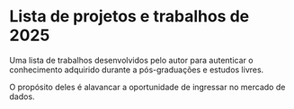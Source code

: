# Lista de projetos e trabalhos de 2025

Uma lista de trabalhos desenvolvidos pelo autor para autenticar o conhecimento adquirido durante a pós-graduações e estudos livres.

O propósito deles é alavancar a oportunidade de ingressar no mercado de dados.